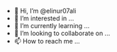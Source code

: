 - 👋 Hi, I’m @elinur07ali
- 👀 I’m interested in ...
- 🌱 I’m currently learning ...
- 💞️ I’m looking to collaborate on ...
- 📫 How to reach me ...

<!---
elinur07ali/elinur07ali is a ✨ special ✨ repository because its `README.md` (this file) appears on your GitHub profile.
You can click the Preview link to take a look at your changes.
--->
